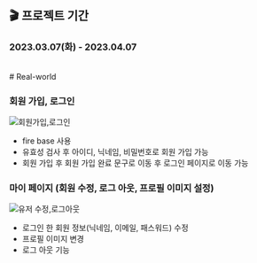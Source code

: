 ## 🎬 프로젝트 기간  
<h3>2023.03.07(화) - 2023.04.07</h3>

<br/>
# Real-world
<br/>

### 회원 가입, 로그인

![회원가입,로그인](https://user-images.githubusercontent.com/97446711/234043720-8fcba876-9cd4-4851-8d22-2cc8cb0c2151.gif)
 * fire base 사용
 * 유효성 검사 후 아이디, 닉네임, 비밀번호로 회원 가입 가능
 * 회원 가입 후 회원 가입 완료 문구로 이동 후 로그인 페이지로 이동 가능


### 마이 페이지 (회원 수정, 로그 아웃, 프로필 이미지 설정)

![유저 수정,로그아웃](https://user-images.githubusercontent.com/97446711/234044808-15fd652c-6cfc-4bad-b5a4-bbf29d153a98.gif)
 * 로그인 한 회원 정보(닉네임, 이메일, 패스워드) 수정
 * 프로필 이미지 변경
 * 로그 아웃 기능





<br/>
